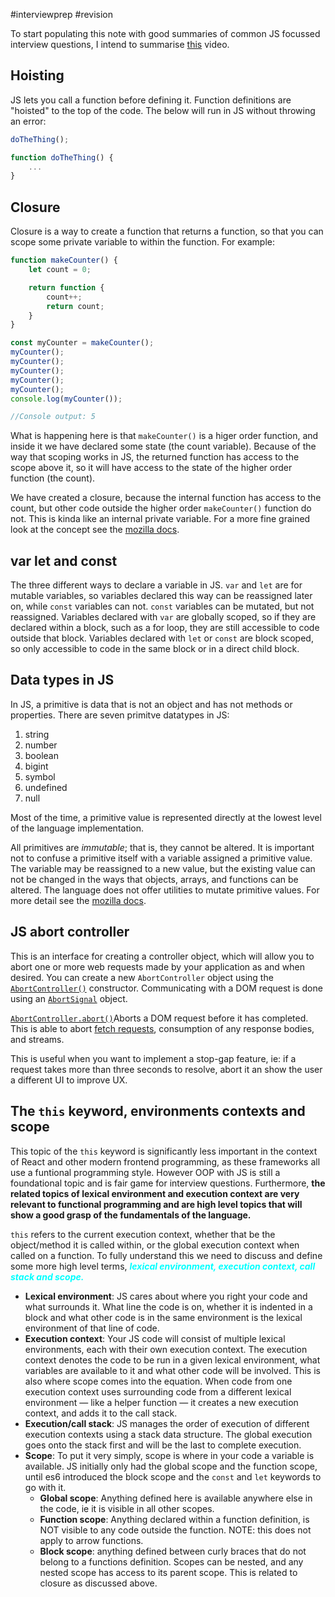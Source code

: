 #interviewprep #revision

To start populating this note with good summaries of common JS focussed interview questions, I intend to summarise [this](https://www.youtube.com/watch?v=AHbAAnt9qsY&list=PLlrrMbxpJkWyAaYYbPsgrebF94E0Ndwq9&index=3&t=369s) video.

## Hoisting
JS lets you call a function before defining it. Function definitions are "hoisted" to the top of the code. The below will run in JS without throwing an error:
```javascript
doTheThing();

function doTheThing() {
	...
}
```

## Closure
Closure is a way to create a function that returns a function, so that you can scope some private variable to within the function. For example:
```javascript
function makeCounter() {
	let count = 0;

	return function {
		count++;
		return count;
	}
}

const myCounter = makeCounter();
myCounter();
myCounter();
myCounter();
myCounter();
myCounter();
console.log(myCounter());

//Console output: 5
```
What is happening here is that `makeCounter()` is a higer order function, and inside it we have declared some state (the count variable). Because of the way that scoping works in JS, the returned function has access to the scope above it, so it will have access to the state of the higher order function (the count).

We have created a closure, because the internal function has access to the count, but other code outside the higher order `makeCounter()` function do not. This is kinda like an internal private variable. For a more fine grained look at the concept see the [mozilla docs](https://developer.mozilla.org/en-US/docs/Web/JavaScript/Closures).

## var let and const
The three different ways to declare a variable in JS. `var` and `let` are for mutable variables, so variables declared this way can be reassigned later on, while `const` variables can not. `const` variables can be mutated, but not reassigned. Variables declared with `var` are globally scoped, so if they are declared within a block, such as a for loop, they are still accessible to code outside that block. Variables declared with `let` or `const` are block scoped, so only accessible to code in the same block or in a direct child block.

## Data types in JS
In JS, a primitive is data that is not an object and has not methods or properties. There are seven primitve datatypes in JS:
1. string
2. number
3. boolean
4. bigint
5. symbol
6. undefined
7. null

Most of the time, a primitive value is represented directly at the lowest level of the language implementation.

All primitives are _immutable_; that is, they cannot be altered. It is important not to confuse a primitive itself with a variable assigned a primitive value. The variable may be reassigned to a new value, but the existing value can not be changed in the ways that objects, arrays, and functions can be altered. The language does not offer utilities to mutate primitive values. For more detail see the [mozilla docs](https://developer.mozilla.org/en-US/docs/Web/JavaScript/Data_structures).

## JS abort controller
This is an interface for creating a controller object, which will allow you to abort one or more web requests made by your application as and when desired. You can create a new `AbortController` object using the [`AbortController()`](https://developer.mozilla.org/en-US/docs/Web/API/AbortController/AbortController "AbortController()") constructor. Communicating with a DOM request is done using an [`AbortSignal`](https://developer.mozilla.org/en-US/docs/Web/API/AbortSignal) object.

[`AbortController.abort()`](https://developer.mozilla.org/en-US/docs/Web/API/AbortController/abort)Aborts a DOM request before it has completed. This is able to abort [fetch requests](https://developer.mozilla.org/en-US/docs/Web/API/fetch), consumption of any response bodies, and streams.

This is useful when you want to implement a stop-gap feature, ie: if a request takes more than three seconds to resolve, abort it an show the user a different UI to improve UX.

## The `this` keyword, environments contexts and scope
This topic of the `this` keyword is significantly less important in the context of React and other modern frontend programming, as these frameworks all use a funtional programming style. However OOP with JS is still a foundational topic and is fair game for interview questions. Furthermore, **the related topics of lexical environment and execution context are very relevant to functional programming and are high level topics that will show a good grasp of the fundamentals of the language.**

`this` refers to the current execution context, whether that be the object/method it is called within, or the global execution context when called on a function. To fully understand this we need to discuss and define some more high level terms, <span style="color: cyan; font-weight: bold; font-style: italic;">lexical environment, execution context, call stack and scope.</span>

- **Lexical environment**: JS cares about where you right your code and what surrounds it. What line the code is on, whether it is indented in a block and what other code is in the same environment is the lexical environment of that line of code.
- **Execution context**: Your JS code will consist of multiple lexical environments, each with their own execution context. The execution context denotes the code to be run in a given lexical environment, what variables are available to it and what other code will be involved. This is also where scope comes into the equation. When code from one execution context uses surrounding code from a different lexical environment — like a helper function — it creates a new execution context, and adds it to the call stack.
- **Execution/call stack**: JS manages the order of execution of different execution contexts using a stack data structure. The global execution goes onto the stack first and will be the last to complete execution.
- **Scope**: To put it very simply, scope is where in your code a variable is available. JS initially only had the global scope and the function scope, until es6 introduced the block scope and the `const` and `let` keywords to go with it.
	- **Global scope**: Anything defined here is available anywhere else in the code, ie it is visible in all other scopes. 
	- **Function scope**: Anything declared within a function definition, is NOT visible to any code outside the function. NOTE: this does not apply to arrow functions.
	- **Block scope**: anything defined between curly braces that do not belong to a functions definition.
Scopes can be nested, and any nested scope has access to its parent scope. This is related to closure as discussed above.

